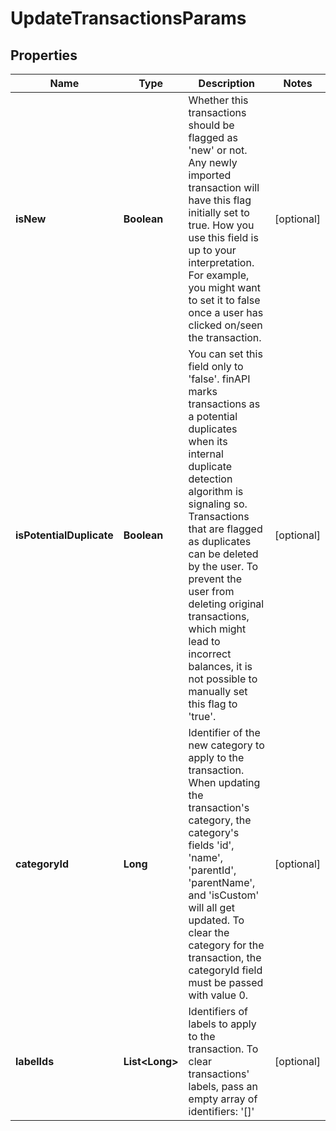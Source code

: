 
# UpdateTransactionsParams

## Properties
Name | Type | Description | Notes
------------ | ------------- | ------------- | -------------
**isNew** | **Boolean** | Whether this transactions should be flagged as &#39;new&#39; or not. Any newly imported transaction will have this flag initially set to true. How you use this field is up to your interpretation. For example, you might want to set it to false once a user has clicked on/seen the transaction. |  [optional]
**isPotentialDuplicate** | **Boolean** | You can set this field only to &#39;false&#39;. finAPI marks transactions as a potential duplicates  when its internal duplicate detection algorithm is signaling so. Transactions that are flagged as duplicates can be deleted by the user. To prevent the user from deleting original transactions, which might lead to incorrect balances, it is not possible to manually set this flag to &#39;true&#39;. |  [optional]
**categoryId** | **Long** | Identifier of the new category to apply to the transaction. When updating the transaction&#39;s category, the category&#39;s fields &#39;id&#39;, &#39;name&#39;, &#39;parentId&#39;, &#39;parentName&#39;, and &#39;isCustom&#39; will all get updated. To clear the category for the transaction, the categoryId field must be passed with value 0. |  [optional]
**labelIds** | **List&lt;Long&gt;** | Identifiers of labels to apply to the transaction. To clear transactions&#39; labels, pass an empty array of identifiers: &#39;[]&#39; |  [optional]



